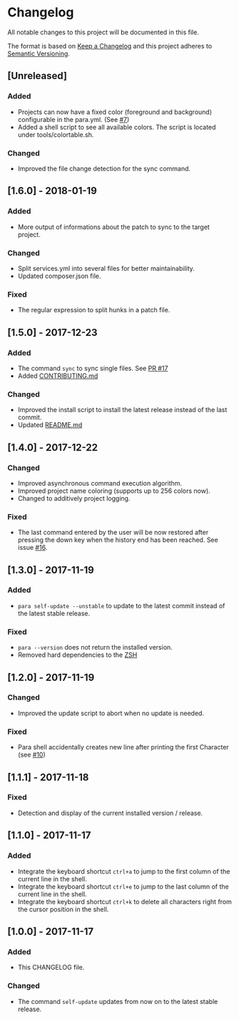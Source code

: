 # Changelog
All notable changes to this project will be documented in this file.

The format is based on [Keep a Changelog](http://keepachangelog.com/en/1.0.0/)
and this project adheres to [Semantic Versioning](http://semver.org/spec/v2.0.0.html).

## [Unreleased]
### Added
- Projects can now have a fixed color (foreground and background) configurable in the para.yml. (See [#7](https://github.com/rackberg/para/issues/7))
- Added a shell script to see all available colors. The script is located under tools/colortable.sh.
### Changed
- Improved the file change detection for the sync command.
 
## [1.6.0] - 2018-01-19
### Added
- More output of informations about the patch to sync to the target project.
### Changed
- Split services.yml into several files for better maintainability.
- Updated composer.json file.
### Fixed
- The regular expression to split hunks in a patch file.
 
## [1.5.0] - 2017-12-23
### Added
- The command `sync` to sync single files. See [PR #17](https://github.com/rackberg/para/pull/17)
- Added [CONTRIBUTING.md](CONTRIBUTING.md)
### Changed
- Improved the install script to install the latest release instead of the last commit.
- Updated [README.md](README.md)

## [1.4.0] - 2017-12-22
### Changed
- Improved asynchronous command execution algorithm.
- Improved project name coloring (supports up to 256 colors now).
- Changed to additively project logging.   
### Fixed
- The last command entered by the user will be now restored after pressing the down key when the history end has been reached. See issue [#16](https://github.com/rackberg/para/issues/16).

## [1.3.0] - 2017-11-19
### Added
- `para self-update --unstable` to update to the latest commit instead of the latest stable release.

### Fixed
- `para --version` does not return the installed version.
- Removed hard dependencies to the [ZSH](https://wiki.ubuntuusers.de/Zsh/)

## [1.2.0] - 2017-11-19
### Changed
- Improved the update script to abort when no update is needed.

### Fixed
- Para shell accidentally creates new line after printing the first Character (see [#10](https://github.com/rackberg/para/issues/10))

## [1.1.1] - 2017-11-18
### Fixed
- Detection and display of the current installed version / release.

## [1.1.0] - 2017-11-17
### Added
- Integrate the keyboard shortcut `ctrl+a` to jump to the first column of the current line in the shell.
- Integrate the keyboard shortcut `ctrl+e` to jump to the last column of the current line in the shell.
- Integrate the keyboard shortcut `ctrl+k` to delete all characters right from the cursor position in the shell.

## [1.0.0] - 2017-11-17
### Added
- This CHANGELOG file.

### Changed
- The command `self-update` updates from now on to the latest stable release.
